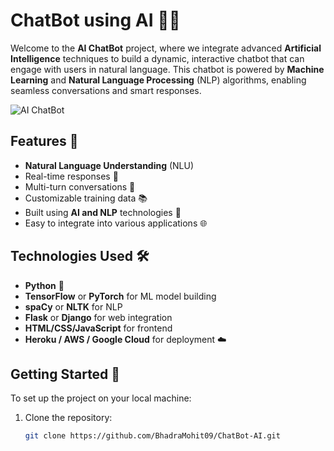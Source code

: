 # ChatBot using AI 🤖💬

Welcome to the **AI ChatBot** project, where we integrate advanced **Artificial Intelligence** techniques to build a dynamic, interactive chatbot that can engage with users in natural language. This chatbot is powered by **Machine Learning** and **Natural Language Processing** (NLP) algorithms, enabling seamless conversations and smart responses.

![AI ChatBot](https://upload.wikimedia.org/wikipedia/commons/thumb/d/d3/Chatbot_icon.svg/800px-Chatbot_icon.png)

## Features 🚀

- **Natural Language Understanding** (NLU)
- Real-time responses 💬
- Multi-turn conversations 🔄
- Customizable training data 📚
- Built using **AI and NLP** technologies 🤖
- Easy to integrate into various applications 🌐

## Technologies Used 🛠️

- **Python** 🐍
- **TensorFlow** or **PyTorch** for ML model building
- **spaCy** or **NLTK** for NLP
- **Flask** or **Django** for web integration
- **HTML/CSS/JavaScript** for frontend
- **Heroku / AWS / Google Cloud** for deployment ☁️

## Getting Started 🚀

To set up the project on your local machine:

1. Clone the repository:
   ```bash
   git clone https://github.com/BhadraMohit09/ChatBot-AI.git
